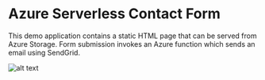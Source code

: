 # Azure Serverless Contact Form

This demo application contains a static HTML page that can be served from Azure Storage. Form submission invokes an Azure function which sends an email using SendGrid.

![alt text](https://user-images.githubusercontent.com/5126491/49945168-77583e00-fea9-11e8-804e-06eef314aa26.png "README Image")


